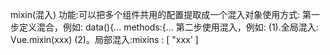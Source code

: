 mixin(混入)
功能:可以把多个组件共用的配置提取成一个混入对象使用方式:
第一步定义混合，例如:
data(){...
methods:{...
第二步使用混入，例如:
(1).全局混入: Vue.mixin(xxx)
(2)。局部混入:mixins : [ "xxx' ]
